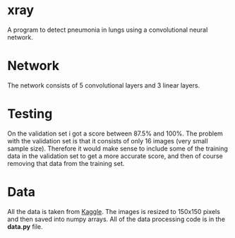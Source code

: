 # xray
A program to detect pneumonia in lungs using a convolutional neural network.
# Network
The network consists of 5 convolutional layers and 3 linear layers. 
# Testing
On the validation set i got a score between 87.5% and 100%. The problem with the validation set is that it consists of only 16 images (very small sample size). Therefore it would make sense to include some of the training data in the validation set to get a more accurate score, and then of course removing that data from the training set. 

# Data  
All the data is taken from [Kaggle](https://www.kaggle.com/datasets/paultimothymooney/chest-xray-pneumonia). The images is resized to 150x150 pixels and then saved into numpy arrays. All of the data processing code is in the **data.py** file.     
